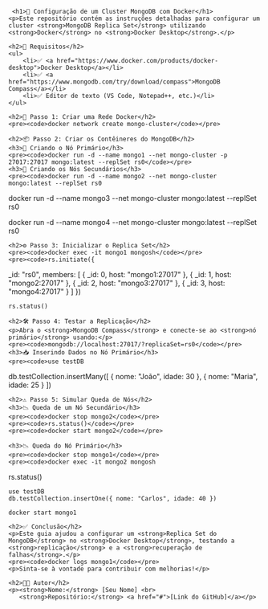      <h1>🚀 Configuração de um Cluster MongoDB com Docker</h1>
    <p>Este repositório contém as instruções detalhadas para configurar um cluster <strong>MongoDB Replica Set</strong> utilizando <strong>Docker</strong> no <strong>Docker Desktop</strong>.</p>
    
    <h2>📌 Requisitos</h2>
    <ul>
        <li>✅ <a href="https://www.docker.com/products/docker-desktop">Docker Desktop</a></li>
        <li>✅ <a href="https://www.mongodb.com/try/download/compass">MongoDB Compass</a></li>
        <li>✅ Editor de texto (VS Code, Notepad++, etc.)</li>
    </ul>

    <h2>🔧 Passo 1: Criar uma Rede Docker</h2>
    <pre><code>docker network create mongo-cluster</code></pre>

    <h2>📦 Passo 2: Criar os Contêineres do MongoDB</h2>
    <h3>🌟 Criando o Nó Primário</h3>
    <pre><code>docker run -d --name mongo1 --net mongo-cluster -p 27017:27017 mongo:latest --replSet rs0</code></pre>
    <h3>🌟 Criando os Nós Secundários</h3>
    <pre><code>docker run -d --name mongo2 --net mongo-cluster mongo:latest --replSet rs0

docker run -d --name mongo3 --net mongo-cluster mongo:latest --replSet rs0

docker run -d --name mongo4 --net mongo-cluster mongo:latest --replSet rs0</code></pre>

    <h2>⚙️ Passo 3: Inicializar o Replica Set</h2>
    <pre><code>docker exec -it mongo1 mongosh</code></pre>
    <pre><code>rs.initiate({
  _id: "rs0",
  members: [
    { _id: 0, host: "mongo1:27017" },
    { _id: 1, host: "mongo2:27017" },
    { _id: 2, host: "mongo3:27017" },
    { _id: 3, host: "mongo4:27017" }
  ]
})</code></pre>
    <pre><code>rs.status()</code></pre>

    <h2>🛠️ Passo 4: Testar a Replicação</h2>
    <p>Abra o <strong>MongoDB Compass</strong> e conecte-se ao <strong>nó primário</strong> usando:</p>
    <pre><code>mongodb://localhost:27017/?replicaSet=rs0</code></pre>
    <h3>📥 Inserindo Dados no Nó Primário</h3>
    <pre><code>use testDB

db.testCollection.insertMany([
  { nome: "João", idade: 30 },
  { nome: "Maria", idade: 25 }
])</code></pre>

    <h2>⚠️ Passo 5: Simular Queda de Nós</h2>
    <h3>📉 Queda de um Nó Secundário</h3>
    <pre><code>docker stop mongo2</code></pre>
    <pre><code>rs.status()</code></pre>
    <pre><code>docker start mongo2</code></pre>
    
    <h3>📉 Queda do Nó Primário</h3>
    <pre><code>docker stop mongo1</code></pre>
    <pre><code>docker exec -it mongo2 mongosh
rs.status()</code></pre>
    <pre><code>use testDB
db.testCollection.insertOne({ nome: "Carlos", idade: 40 })</code></pre>
    <pre><code>docker start mongo1</code></pre>


    <h2>✅ Conclusão</h2>
    <p>Este guia ajudou a configurar um <strong>Replica Set do MongoDB</strong> no <strong>Docker Desktop</strong>, testando a <strong>replicação</strong> e a <strong>recuperação de falhas</strong>.</p>
    <pre><code>docker logs mongo1</code></pre>
    <p>Sinta-se à vontade para contribuir com melhorias!</p>

    <h2>👨‍💻 Autor</h2>
    <p><strong>Nome:</strong> [Seu Nome] <br>
       <strong>Repositório:</strong> <a href="#">[Link do GitHub]</a></p>
</body>
</html>
